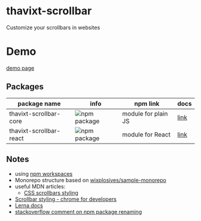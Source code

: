 # thavixt-scrollbar

Customize your scrollbars in websites

# Demo

[demo page](https://thavixt-scrollbar.vercel.app/)

## Packages

| package name | info | npm link | docs |
| - | - | - | - |
| thavixt-scrollbar-core  | ![npm package][npm-img-core]  | module for plain JS | [link][core-readme] |
| thavixt-scrollbar-react | ![npm package][npm-img-react] | module for React | [link][react-readme] |

## Notes

- using [npm workspaces](https://docs.npmjs.com/cli/v7/using-npm/workspaces#defining-workspaces)
- Monorepo structure based on [wixplosives/sample-monorepo](https://github.com/wixplosives/sample-monorepo)
- useful MDN articles:
  - [CSS scrollbars styling](https://developer.mozilla.org/en-US/docs/Web/CSS/CSS_scrollbars_styling)
- [Scrollbar styling - chrome for developers](https://developer.chrome.com/docs/css-ui/scrollbar-styling)
- [Lerna docs](https://lerna.js.org/docs/features)
- [stackoverflow comment on npm package renaming](https://stackoverflow.com/a/56197360/9964256)

[npm-img-core]: https://img.shields.io/npm/v/thavixt-scrollbar-core
[core-readme]: packages/core/README.md

[npm-img-react]: https://img.shields.io/npm/v/thavixt-scrollbar-react
[react-readme]: packages/react/README.md
